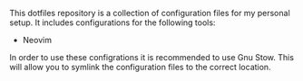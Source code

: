 This dotfiles repository is a collection of configuration files for my personal setup. It includes configurations for the following tools:

- Neovim

In order to use these configrations it is recommended to use Gnu Stow. This will allow you to symlink the configuration files to the correct location.
